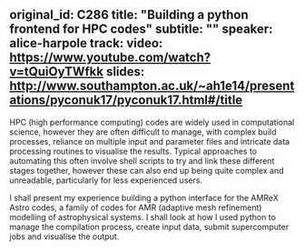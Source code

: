 original_id: C286
title: "Building a python frontend for HPC codes"
subtitle: ""
speaker: alice-harpole
track: 
video: https://www.youtube.com/watch?v=tQuiOyTWfkk
slides: http://www.southampton.ac.uk/~ah1e14/presentations/pyconuk17/pyconuk17.html#/title
---
HPC (high performance computing) codes are widely used in computational science, however they are often difficult to manage, with complex build processes, reliance on multiple input and parameter files and intricate data processing routines to visualise the results. Typical approaches to automating this often involve shell scripts to try and link these different stages together, however these can also end up being quite complex and unreadable, particularly for less experienced users. 

I shall present my experience building a python interface for the AMReX Astro codes, a family of codes for AMR (adaptive mesh refinement) modelling of astrophysical systems. I shall look at how I used python to manage the compilation process, create input data, submit supercomputer jobs and visualise the output.
